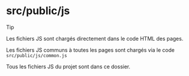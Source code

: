# src/public/js

> [!TIP]
> Les fichiers JS sont chargés directement dans le code HTML des pages.
>   
> Les fichiers JS communs à toutes les pages sont chargés via le code `src/public/js/common.js`

Tous les fichiers JS du projet sont dans ce dossier.
